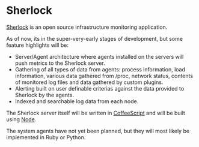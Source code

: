 # Sherlock

[Sherlock](http://www.sherlockapp.org/) is an open source infrastructure
monitoring application.

As of now, its in the super-very-early stages of development, but some
feature highlights will be:

* Server/Agent architecture where agents installed on the servers will push
  metrics to the Sherlock server.
* Gathering of all types of data from agents: process information, load
  information, various data gathered from /proc, network status, contents of
  monitored log files and data gathered by custom plugins.
* Alerting built on user definable criterias against the data provided to
  Sherlock by the agents.
* Indexed and searchable log data from each node.

The Sherlock server itself will be written in
[CoffeeScript](http://jashkenas.github.com/coffee-script/) and will be built
using [Node](http://nodejs.org/).

The system agents have not yet been planned, but they will most likely be
implemented in Ruby or Python.
